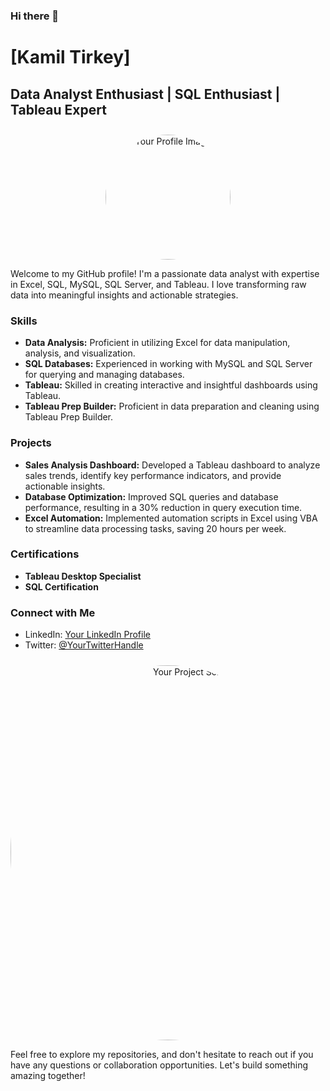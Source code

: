 ### Hi there 👋

# [Kamil Tirkey]

## Data Analyst Enthusiast | SQL Enthusiast | Tableau Expert

<div align="center">
  <img src="https://example.com/your-profile-image.jpg" alt="Your Profile Image" width="200" height="200">
</div>

Welcome to my GitHub profile! I'm a passionate data analyst with expertise in Excel, SQL, MySQL, SQL Server, and Tableau. I love transforming raw data into meaningful insights and actionable strategies.

### Skills
- **Data Analysis:** Proficient in utilizing Excel for data manipulation, analysis, and visualization.
- **SQL Databases:** Experienced in working with MySQL and SQL Server for querying and managing databases.
- **Tableau:** Skilled in creating interactive and insightful dashboards using Tableau.
- **Tableau Prep Builder:** Proficient in data preparation and cleaning using Tableau Prep Builder.

### Projects
- **Sales Analysis Dashboard:** Developed a Tableau dashboard to analyze sales trends, identify key performance indicators, and provide actionable insights.
- **Database Optimization:** Improved SQL queries and database performance, resulting in a 30% reduction in query execution time.
- **Excel Automation:** Implemented automation scripts in Excel using VBA to streamline data processing tasks, saving 20 hours per week.

### Certifications
- **Tableau Desktop Specialist**
- **SQL Certification**

### Connect with Me
- LinkedIn: [Your LinkedIn Profile](https://www.linkedin.com/in/yourprofile/)
- Twitter: [@YourTwitterHandle](https://twitter.com/yourhandle)

<div align="center">
  <img src="https://example.com/your-project-screenshot.png" alt="Your Project Screenshot" width="600">
</div>

Feel free to explore my repositories, and don't hesitate to reach out if you have any questions or collaboration opportunities. Let's build something amazing together!

<style>
  img {
    border-radius: 50%;
    margin-top: 10px;
  }
</style>

